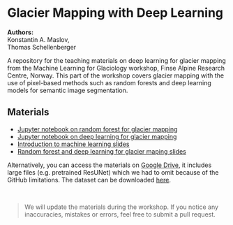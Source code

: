 # Glacier Mapping with Deep Learning

**Authors:** <br/>
Konstantin A. Maslov, <br/>
Thomas Schellenberger

A repository for the teaching materials on deep learning for glacier mapping from the Machine Learning for Glaciology workshop, Finse Alpine Research Centre, Norway. This part of the workshop covers glacier mapping with the use of pixel-based methods such as random forests and deep learning models for semantic image segmentation.

## Materials

- [Jupyter notebook on random forest for glacier mapping](https://github.com/Machine-Learning-in-Glaciology-Workshop/Glacier-Mapping-with-Deep-Learning/blob/main/random_forest.ipynb)
- [Jupyter notebook on deep learning for glacier mapping](https://github.com/Machine-Learning-in-Glaciology-Workshop/Glacier-Mapping-with-Deep-Learning/blob/main/deep_learning.ipynb)
- [Introduction to machine learning slides](#)
- [Random forest and deep learning for glacier maping slides](https://github.com/Machine-Learning-in-Glaciology-Workshop/Glacier-Mapping-with-Deep-Learning/blob/main/Deep%20Learning%20for%20Glacier%20Mapping.pdf)

Alternatively, you can access the materials on [Google Drive](https://drive.google.com/file/d/1JqCdwDY1FccrwvEjAxkKTwrEY45wb19M/view?usp=share_link), it includes large files (e.g. pretrained ResUNet) which we had to omit because of the GitHub limitations. The dataset can be downloaded [here](https://drive.google.com/file/d/1eabr-gV0TXXHxdVR3bwpXeQHl-uMudt5/view?usp=sharing).

<br/>

> We will update the materials during the workshop. If you notice any inaccuracies, mistakes or errors, feel free to submit a pull request.
